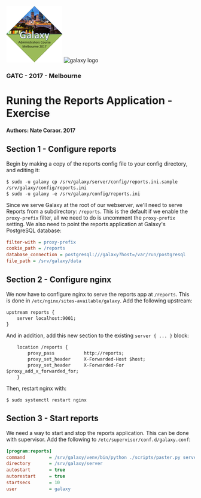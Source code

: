 ![GATC Logo](../../docs/shared-images/gatc2017_logo_150.png) ![galaxy logo](../../docs/shared-images/galaxy_logo_25percent_transparent.png)

### GATC - 2017 - Melbourne

# Runing the Reports Application - Exercise

#### Authors: Nate Coraor. 2017

## Section 1 - Configure reports

Begin by making a copy of the reports config file to your config directory, and editing it:

```console
$ sudo -u galaxy cp /srv/galaxy/server/config/reports.ini.sample /srv/galaxy/config/reports.ini
$ sudo -u galaxy -e /srv/galaxy/config/reports.ini
```

Since we serve Galaxy at the root of our webserver, we'll need to serve Reports from a subdirectory: `/reports`. This is the default if we enable the `proxy-prefix` filter, all we need to do is uncomment the `proxy-prefix` setting. We also need to point the reports application at Galaxy's PostgreSQL database:

```ini
filter-with = proxy-prefix
cookie_path = /reports
database_connection = postgresql:///galaxy?host=/var/run/postgresql
file_path = /srv/galaxy/data
```

## Section 2 - Configure nginx

We now have to configure nginx to serve the reports app at `/reports`. This is done in `/etc/nginx/sites-available/galaxy`. Add the following upstream:

```nginx
upstream reports {
    server localhost:9001;
}
```

And in addition, add this new section to the existing `server { ... }` block:

```nginx
    location /reports {
        proxy_pass           http://reports;
        proxy_set_header     X-Forwarded-Host $host;
        proxy_set_header     X-Forwarded-For  $proxy_add_x_forwarded_for;
    }
```

Then, restart nginx with:

```console
$ sudo systemctl restart nginx
```

## Section 3 - Start reports

We need a way to start and stop the reports application. This can be done with supervisor. Add the following to `/etc/supervisor/conf.d/galaxy.conf`:

```ini
[program:reports]
command         = /srv/galaxy/venv/bin/python ./scripts/paster.py serve /srv/galaxy/config/reports.ini --log-file=/srv/galaxy/log/reports.log
directory       = /srv/galaxy/server
autostart       = true
autorestart     = true
startsecs       = 10
user            = galaxy
```
